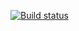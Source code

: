 [![Build status](https://ci.appveyor.com/api/projects/status/rwg7qf97xr02p97p?svg=true)](https://ci.appveyor.com/project/TATYANA-QA42/testinterface)